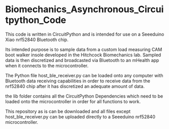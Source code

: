 # Biomechanics_Asynchronous_Circuitpython_Code
This code is written in CircuitPython and is intended for use on a Seeeduino Xiao nrf52840 Bluetooth chip.

Its intended purpose is to sample data from a custom load measuring CAM boot walker insole developed in the Hitchcock Biomechanics lab.
Sampled data is then discretized and broadcasted via Bluetooth to an mHealth app when it connects to the microcontroller.

The Python file host_ble_receiver.py can be loaded onto any computer with Bluetooth data receiving capabilities in order to receive data
from the nrf52840 chip after it has discretized an adequate amount of data.

the lib folder contains all the CircuitPython Dependencies which need to be loaded onto the microcontroller in order for all functions to work.

This repository as is can be downloaded and all files except host_ble_receiver.py can be uploaded directly to a Seeeduino nrf52840 microcontroller.
